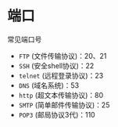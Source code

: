 # 端口

常见端口号

* `FTP` (文件传输协议)：20、21
* `SSH` (安全shell协议)：22
* `telnet` (远程登录协议)：23
* `DNS` (域名系统)：53
* `http` (超文本传输协议)：80
* `SMTP` (简单邮件传输协议)：25
* `POP3` (邮局协议3代)：110